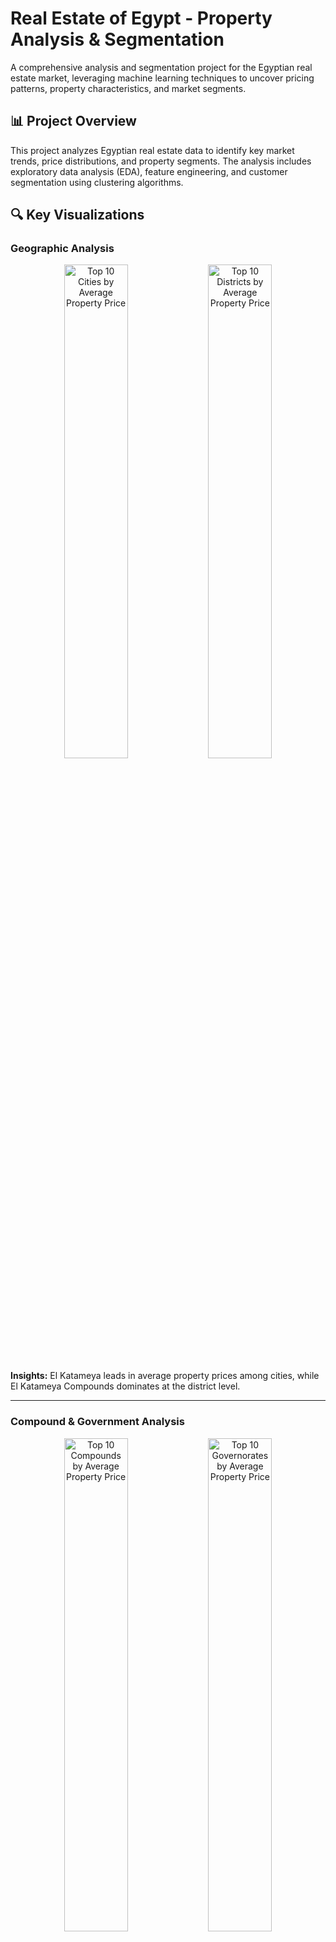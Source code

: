 # Real Estate of Egypt - Property Analysis & Segmentation

A comprehensive analysis and segmentation project for the Egyptian real estate market, leveraging machine learning techniques to uncover pricing patterns, property characteristics, and market segments.

## 📊 Project Overview

This project analyzes Egyptian real estate data to identify key market trends, price distributions, and property segments. The analysis includes exploratory data analysis (EDA), feature engineering, and customer segmentation using clustering algorithms.

## 🔍 Key Visualizations

### Geographic Analysis

<div align="center">
  <img src="screen/1.png" alt="Top 10 Cities by Average Property Price" width="45%">
  <img src="screen/2.png" alt="Top 10 Districts by Average Property Price" width="45%">
</div>

**Insights:** El Katameya leads in average property prices among cities, while El Katameya Compounds dominates at the district level.

---

### Compound & Government Analysis

<div align="center">
  <img src="screen/3.png" alt="Top 10 Compounds by Average Property Price" width="45%">
  <img src="screen/4.png" alt="Top 10 Governorates by Average Property Price" width="45%">
</div>

**Insights:** Concord Plaza ranks highest among compounds, while Hay Shobra (Cairo) leads in governorate-level pricing.

---

### Price Distribution Analysis

<div align="center">
  <img src="screen/5.png" alt="Price Distribution per Governorate" width="45%">
  <img src="screen/6.png" alt="Top 10 Compounds by Average Price per Governorate" width="45%">
</div>

**Insights:** Significant price variations exist across governorates, with notable outliers in premium locations.

---

### Price-Size Relationships

<div align="center">
  <img src="screen/7.png" alt="Log-Price vs Log-Size" width="45%">
  <img src="screen/8.png" alt="Price vs Size colored by City" width="45%">
</div>

**Insights:** Strong positive correlation between property size and price, with clear city-based clustering patterns.

---

### Property Characteristics

<div align="center">
  <img src="screen/9.png" alt="Distribution of Bedrooms" width="30%">
  <img src="screen/10.png" alt="Distribution of Bathrooms" width="30%">
</div>

**Insights:** Most properties have 3 bedrooms and 3 bathrooms, representing the most common configuration in the market.

---

### Price by Property Features

<div align="center">
  <img src="screen/11.png" alt="Price by Number of Bedrooms" width="45%">
  <img src="screen/12.png" alt="Price by Number of Bathrooms" width="45%">
</div>

---

<div align="center">
  <img src="screen/13.png" alt="Price by Bedrooms and Bathrooms" width="60%">
</div>

**Insights:** Property prices increase progressively with the number of bedrooms and bathrooms, showing exponential growth at higher counts.

---

### Average Price Analysis

<div align="center">
  <img src="screen/14.png" alt="Average Price by Number of Bedrooms" width="45%">
  <img src="screen/15.png" alt="Average Price by Number of Bathrooms" width="45%">
</div>

---

<div align="center">
  <img src="screen/16.png" alt="Average Price by Bedrooms and Maid Room" width="60%">
</div>

**Insights:** Properties with maid rooms command higher average prices across all bedroom counts, indicating a premium feature.

---

### Property Type Analysis

<div align="center">
  <img src="screen/17.png" alt="Distribution of Property Types" width="30%">
  <img src="screen/18.png" alt="Average Price by Property Type" width="30%">
</div>

**Insights:** Apartments dominate the market, while Palaces command the highest average prices.

---

<div align="center">
  <img src="screen/19.png" alt="Property Type Distribution per City" width="90%">
</div>

---

<div align="center">
  <img src="screen/20.png" alt="Average Price per Property Type in each City" width="90%">
</div>

**Insights:** Property type distribution varies significantly across cities, with distinct pricing patterns for each type and location combination.

---

## 🛠️ Technologies Used

- **Python 3.x**
- **Pandas** - Data manipulation and analysis
- **NumPy** - Numerical computing
- **Matplotlib & Seaborn** - Data visualization
- **Scikit-learn** - Machine learning and clustering
- **Jupyter Notebook** - Interactive development environment

## 📁 Project Structure

```
├── model.ipynb          # Main analysis notebook
├── data/               # Dataset directory
├── screen/             # Visualization screenshots
└── README.md          # Project documentation
```

## 🚀 Getting Started

### Prerequisites

```bash
pip install -r requierments.txt
```

### Running the Analysis

1. Clone the repository:
```bash
git clone https://github.com/youssefelzahar/Real-estate-of-egypt.git
cd Real-estate-of-egypt
git checkout segmentation
```

2. Launch Jupyter Notebook:
```bash
jupyter notebook model.ipynb
```

3. Run all cells to reproduce the analysis

## 📈 Analysis Pipeline

1. **Data Loading & Cleaning**
   - Import raw data
   - Handle missing values
   - Remove duplicates
   - Data type conversions

2. **Exploratory Data Analysis (EDA)**
   - Statistical summaries
   - Distribution analysis
   - Correlation analysis
   - Geographic patterns

3. **Feature Engineering**
   - Price per square foot calculation
   - Categorical encoding
   - Feature scaling and transformation

4. **Segmentation Analysis**
   - K-means clustering
   - Hierarchical clustering
   - Segment profiling
   - Insight generation

## 🎯 Key Findings

- **Premium Locations**: El Katameya and New Cairo dominate high-value segments
- **Property Configuration**: 3-bedroom, 3-bathroom properties are most common
- **Price Drivers**: Size, location, and amenities (especially maid rooms) significantly impact pricing
- **Property Types**: Apartments dominate supply, while Palaces represent ultra-luxury segment
- **Market Segmentation**: Clear clusters exist based on price points and property features

## 👥 Contributors

- **Youssef Elzahar** - [GitHub](https://github.com/youssefelzahar)

## 📄 License

This project is open source and available under the [MIT License](LICENSE).

## 🤝 Contributing

Contributions, issues, and feature requests are welcome! Feel free to check the [issues page](https://github.com/youssefelzahar/Real-estate-of-egypt/issues).

## 📧 Contact

For questions or feedback, please reach out through GitHub issues or contact the repository owner.

---

⭐ **Star this repository if you find it helpful!**